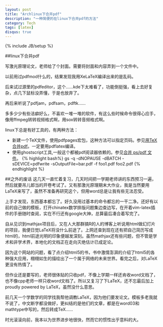 ```yaml
---
layout: post
title: "Archlinux下合并pdf"
description: "一种简便的在linux下合并pdf的方法"
category: Tech
tags: [latex]
disqus: true
---
```

{% include JB/setup %}

##linux下合并pdf

写激光原理论文，老师给了个封面。需要将封面和内容弄到一个文件中。

以前用过pdfmod什么的，结果发现我用XeLaTeX编译出来的是乱码。

后来试过源里的pdfeditor，这个……kde下太难看了，功能倒挺强，看上去好复杂，点几下鼠标没弄懂，于是也放弃了。

再后来听说了pdfjam，pdfsam，pdftk……

多多少少有些洁癖好么，不喜欢一堆一堆的软件，有这么些时候命令很得心应手，像用ffmpeg转转视频格式啊，用sox转转音频格式啊。

linux下总是有好工具的，有两种方法：

- 新建一个TeX文件，使用pdfpages宏包，这种方法可以指定页码。参见[用TeX合并pdf][1]。一定要用pdflatex编译。
- 使用ghostscript工具,一般这个都被pdf阅读器依赖的。参见[合并 ps/pdf 文件][2]。
{% highlight bash%}
gs -q -dNOPAUSE -dBATCH -sDEVICE=pdfwrite -sOutputFile=bar.pdf -f foo1.pdf foo2.pdf
{% endhighlight %}

[1]: http://latex.yo2.cn/articles/tex-merg-pdf.html

[2]: http://latex.yo2.cn/articles/gs-pdfwrite.html

##之外的废话
这几天一直忙着复习，几天时间把一学期老师讲的东西预习一遍，然后就要吊儿郎当的开卷考试了。又有那激光原理期末大作业，我是当然要用LaTeX来写了，虽然不准备再研究这个，但用word总是让我有些无法忍受。

上手才发现，东西基本都忘了。好久没用过基本的命令都忘的一干二净。还好有以前的自己做的模板，打开chinatex数学排版问题集边查边写，在开着vim-latex插件的手册随时查阅，实在不行还有google大神，总算最后凑合着写完了。

自从见识到mathjax项目后，又在人大那群搞R的人的博客上听说用html做幻灯片的项目，我便日觉LaTeX将没什么前途了。上网还查到现在还有把自己简历写成html的，html前途光明的印象便越发深刻。虽然mathjax还有些问题，但不管是学术和非学术界，本地化的文档正在走向灭绝估计已成定论。

因为这个网站的问题，看了点介绍html5的书，书中激情澎湃的介绍了html5的各种强大应用，栩栩如生的描绘出了一个属于网络的未来世界。看完之后，对LaTeX更没有热情了。

但作业还是要写的，老师很体贴的只收pdf，不像上学期一样还肯收word文档了，也不像cpp老师一样只收word文档了。所以又复习了下LaTeX，还不忘最后加上proudly powered by LaTeX，虽然没什么意思。

前几天一个学数学的同学找我帮他调教LaTeX，因为他们要发论文。模板多老我就不说了，中文断字都没做好，更纠结的是他们的文章，都是在word03和mathtype中写的，然后转成TeX……

时光滚滚向前，我本以为世界进步地很快，然而它的惯性出乎意料的大。


